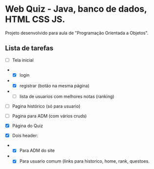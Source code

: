 # Web Quiz - Java, banco de dados, HTML CSS JS.
Projeto desenvolvido para aula de "Programação Orientada a Objetos".

## Lista de tarefas
- [ ] Tela inicial 
 * - [x] login
 * - [x] registrar (botão na mesma página) 
 * - [ ] lista de usuarios com melhores notas (ranking)

- [ ] Pagina histórico (só para usuario)

- [ ] Pagina para ADM (com vários cruds)

- [x] Página do Quiz

- [x] Dois header:
 * - [x] Para ADM do site
 * - [x] Para usuario comum (links para historico, home, rank, questoes.

